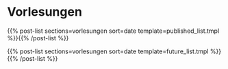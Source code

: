 # Vorlesungen


{{% post-list sections=vorlesungen sort=date template=published_list.tmpl %}}{{% /post-list %}}


{{% post-list sections=vorlesungen sort=date template=future_list.tmpl %}}{{% /post-list %}}
